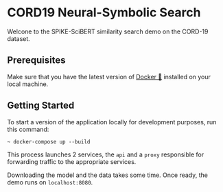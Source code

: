 
# CORD19 Neural-Symbolic Search

Welcone to the SPIKE-SciBERT similarity search demo on the CORD-19 dataset. 

## Prerequisites

Make sure that you have the latest version of [Docker 🐳](https://www.docker.com/get-started)
installed on your local machine.

## Getting Started


To start a version of the application locally for development purposes, run
this command:

```
~ docker-compose up --build
```

This process launches 2 services, the `api` and a `proxy` responsible
for forwarding traffic to the appropriate services.

Downloading the model and the data takes some time. Once ready, the demo runs on `localhost:8080`.
